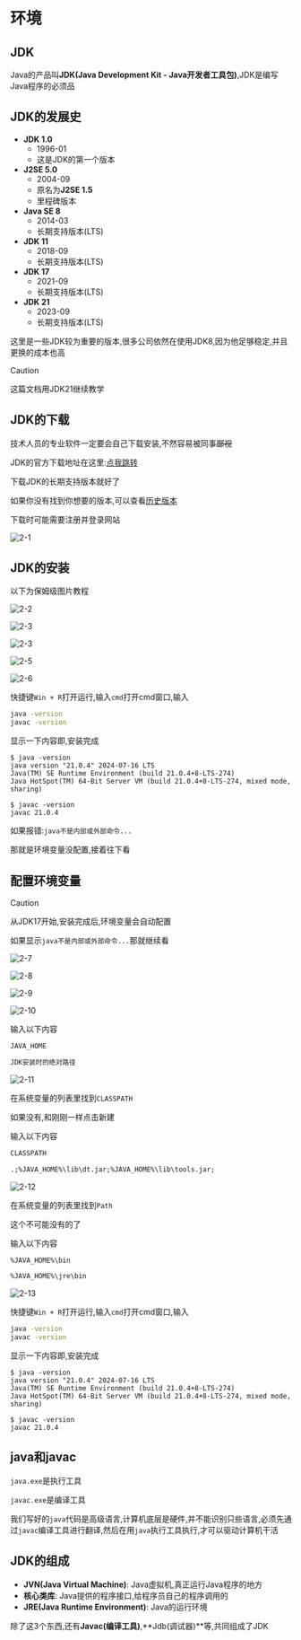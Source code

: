 # 环境

## JDK

Java的产品叫**JDK(Java Development Kit - Java开发者工具包)**,JDK是编写Java程序的必须品

## JDK的发展史

* **JDK 1.0**
    * 1996-01
    * 这是JDK的第一个版本
* **J2SE 5.0**
    * 2004-09
    * 原名为**J2SE 1.5**
    * 里程碑版本
* **Java SE 8**
    * 2014-03
    * 长期支持版本(LTS)
* **JDK 11**
    * 2018-09
    * 长期支持版本(LTS)
* **JDK 17**
    * 2021-09
    * 长期支持版本(LTS)
* **JDK 21**
    * 2023-09
    * 长期支持版本(LTS)

这里是一些JDK较为重要的版本,很多公司依然在使用JDK8,因为他足够稳定,并且更换的成本也高

> [!caution]
>
> 这篇文档用JDK21继续教学

## JDK的下载

技术人员的专业软件一定要会自己下载安装,不然容易被同事~~鄙视~~

JDK的官方下载地址在这里:[点我跳转](https://www.oracle.com/cn/java/technologies/downloads/)

下载JDK的长期支持版本就好了

如果你没有找到你想要的版本,可以查看[历史版本](https://www.oracle.com/cn/java/technologies/downloads/archive/)

下载时可能需要注册并登录网站

![2-1](assets/2-1.png)

## JDK的安装

以下为保姆级图片教程

![2-2](assets/2-2.png)

![2-3](assets/2-3.png)

![2-3](assets/2-3.png)

![2-5](assets/2-5.png)

![2-6](assets/2-6.png)

快捷键`Win + R`打开运行,输入`cmd`打开cmd窗口,输入

```cmd
java -version
javac -version

```

显示一下内容即,安装完成

```term
$ java -version
java version "21.0.4" 2024-07-16 LTS
Java(TM) SE Runtime Environment (build 21.0.4+8-LTS-274)
Java HotSpot(TM) 64-Bit Server VM (build 21.0.4+8-LTS-274, mixed mode, sharing)

$ javac -version
javac 21.0.4
```

如果报错:`java不是内部或外部命令...`

那就是环境变量没配置,接着往下看

## 配置环境变量

> [!caution]
>
> 从JDK17开始,安装完成后,环境变量会自动配置
>
> 如果显示`java不是内部或外部命令...`那就继续看

![2-7](assets/2-7.png)

![2-8](assets/2-8.png)

![2-9](assets/2-9.png)

![2-10](assets/2-10.png)

输入以下内容

```markdown
JAVA_HOME
```

```markdown
JDK安装时的绝对路径
```

![2-11](assets/2-11.png)

在系统变量的列表里找到`CLASSPATH`

如果没有,和刚刚一样点击新建

输入以下内容

```markdown
CLASSPATH
```

```markdown
.;%JAVA_HOME%\lib\dt.jar;%JAVA_HOME%\lib\tools.jar;
```

![2-12](assets/2-12.png)

在系统变量的列表里找到`Path`

这个不可能没有的了

输入以下内容

```markdown
%JAVA_HOME%\bin
```

```markdown
%JAVA_HOME%\jre\bin
```

![2-13](assets/2-13.png)

快捷键`Win + R`打开运行,输入`cmd`打开cmd窗口,输入

```cmd
java -version
javac -version

```

显示一下内容即,安装完成

```term
$ java -version
java version "21.0.4" 2024-07-16 LTS
Java(TM) SE Runtime Environment (build 21.0.4+8-LTS-274)
Java HotSpot(TM) 64-Bit Server VM (build 21.0.4+8-LTS-274, mixed mode, sharing)

$ javac -version
javac 21.0.4
```

## java和javac

`java.exe`是执行工具

`javac.exe`是编译工具

我们写好的`java`代码是高级语言,计算机底层是硬件,并不能识别只些语言,必须先通过`javac`编译工具进行翻译,然后在用`java`执行工具执行,才可以驱动计算机干活

## JDK的组成

* **JVN(Java Virtual Machine)**: Java虚拟机,真正运行Java程序的地方
* **核心类库**: Java提供的程序接口,给程序员自己的程序调用的
* **JRE(Java Runtime Environment)**: Java的运行环境

除了这3个东西,还有**Javac(编译工具)**,**Jdb(调试器)**等,共同组成了JDK
